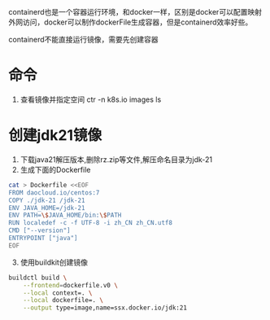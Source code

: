 containerd也是一个容器运行环境，和docker一样，区别是docker可以配置映射外网访问，docker可以制作dockerFile生成容器，但是containerd效率好些。

containerd不能直接运行镜像，需要先创建容器

# 命令
1. 查看镜像并指定空间
ctr -n k8s.io images ls


# 创建jdk21镜像
1. 下载java21解压版本,删除rz.zip等文件,解压命名目录为jdk-21
2. 生成下面的Dockerfile
```sh
cat > Dockerfile <<EOF
FROM daocloud.io/centos:7
COPY ./jdk-21 /jdk-21
ENV JAVA_HOME=/jdk-21
ENV PATH=\$JAVA_HOME/bin:\$PATH
RUN localedef -c -f UTF-8 -i zh_CN zh_CN.utf8
CMD ["--version"]
ENTRYPOINT ["java"]
EOF
```
3. 使用buildkit创建镜像
```sh
buildctl build \
	--frontend=dockerfile.v0 \
	--local context=. \
	--local dockerfile=. \
	--output type=image,name=ssx.docker.io/jdk:21
```